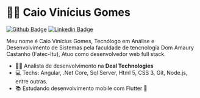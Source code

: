 # :man_technologist: Caio Vinícius Gomes

[![Github Badge](https://img.shields.io/badge/-Github-000?style=flat-square&logo=Github&logoColor=white&link=https://github.com/CaioGomes08)](https://github.com/CaioGomes08)
[![Linkedin Badge](https://img.shields.io/badge/-LinkedIn-blue?style=flat-square&logo=Linkedin&logoColor=white&link=https://www.linkedin.com/in/caio-gomes-65228912a/)](https://www.linkedin.com/in/caio-gomes-65228912a/)


Meu nome é Caio Vinícius Gomes, Tecnólogo em Análise e Desenvolvimento de Sistemas pela faculdade de tencnologia Dom Amaury Castanho (Fatec-Itu), Atuo como desenvolvedor
web full stack.

- :office_worker: Analista de desenvolvimento na **Deal Technologies**
- :computer: Techs: Angular, .Net Core, Sql Server, Html 5, CSS 3, Git, Node.js, entre outras.
- :books: Estudando desenvolvimento mobile com Flutter :blue_heart:

